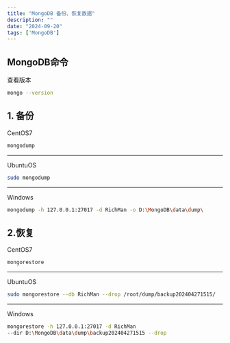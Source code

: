 ```yaml
---
title: "MongoDB 备份、恢复数据"
description: ""
date: "2024-09-20"
tags: ['MongoDB']
---
```


## MongoDB命令

查看版本

```sh
mongo --version
```

## 1. 备份

CentOS7

```sh
mongodump
```

***
UbuntuOS

```sh
sudo mongodump
```

***
Windows

```sh
mongodump -h 127.0.0.1:27017 -d RichMan -o D:\MongoDB\data\dump\
```

## 2.恢复

CentOS7  

```sh
mongorestore
```

***
UbuntuOS  

```sh
sudo mongorestore --db RichMan --drop /root/dump/backup202404271515/
```

***
Windows

```sh
mongorestore -h 127.0.0.1:27017 -d RichMan 
--dir D:\MongoDB\data\dump\backup202404271515 --drop
```
